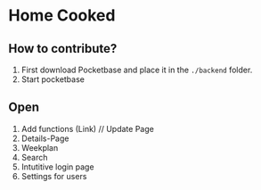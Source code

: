 # Home Cooked 

## How to contribute? 

1. First download Pocketbase and place it in the `./backend` folder. 
2. Start pocketbase 

## Open
1. Add functions (Link) // Update Page
2. Details-Page
2. Weekplan
3. Search
4. Intutitive login page
5. Settings for users 